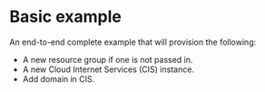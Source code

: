 # Basic example

An end-to-end complete example that will provision the following:
- A new resource group if one is not passed in.
- A new Cloud Internet Services (CIS) instance.
- Add domain in CIS.
